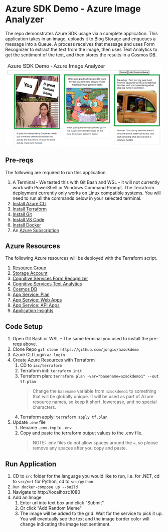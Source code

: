 # Azure SDK Demo - Azure Image Analyzer

The repo demonstrates Azure SDK usage via a complete application.  This application takes in an image, uploads it to Blog Storage and enqueues a message into a Queue.  A process receives that message and uses Form Recognizer to extract the text from the image, then uses Text Analytics to get the sentiment of the text, and then stores the results in a Cosmos DB.

![](assets/hero.png)

## Pre-reqs

The following are required to run this application.

1. A Terminal - We tested this with Git Bash and WSL - it will not currently work with PowerShell or Windows Command Prompt. The Terraform deployment currently only works on Linux compatible systems. You will need to run all the commands below in your selected terminal.
1. [Install Azure CLI](https://aka.ms/azcliget)
1. [Install Terraform](https://terraform.io)
1. [Install Git](https://git-scm.com/downloads) 
1. [Install VS Code](https://code.visualstudio.com/)
1. [Install Docker](https://docs.docker.com/get-docker/)
1. An [Azure Subscription](https://azure.microsoft.com/free/)

## Azure Resources

The following Azure resources will be deployed with the Terraform script.

1. [Resource Group](https://docs.microsoft.com/azure/azure-resource-manager/management/overview#resource-groups)
1. [Storage Account](https://docs.microsoft.com/azure/storage/common/storage-introduction)
1. [Cognitive Services Form Recognizer](https://docs.microsoft.com/azure/cognitive-services/form-recognizer/overview)
1. [Cognitive Services Text Analytics](https://azure.microsoft.com/services/cognitive-services/text-analytics/)
1. [Cosmos DB](https://docs.microsoft.com/azure/cosmos-db/introduction)
1. [App Service: Plan](https://docs.microsoft.com/azure/app-service/overview-hosting-plans)
1. [App Service: Web Apps](https://azure.microsoft.com/services/app-service/web/)
1. [App Service: API Apps](https://azure.microsoft.com/services/app-service/api/)
1. [Application Insights](https://docs.microsoft.com/azure/azure-monitor/app/app-insights-overview)

## Code Setup

1. Open Git Bash or WSL - The same terminal you used to install the pre-reqs above.
1. Clone Repo
   `git clone https://github.com/jongio/azsdkdemo`
1. Azure CLI Login
   `az login`
1. Create Azure Resources with Terraform
   1. CD to `iac/terraform`
   1. Terraform init: `terraform init`
   1. Terraform plan: `terraform plan -var="basename=azsdkdemo1" --out tf.plan`
      > Change the `basename` variable from `azsdkdemo1` to something that will be globally unique.  It will be used as part of Azure resource names, so keep it short, lowercase, and no special characters.
   1. Terraform apply: `terraform apply tf.plan`
1. Update `.env` file
   1. Rename `.env.tmp` to `.env`
   1. Copy and paste the terraform output values to the .env file.
      > NOTE: .env files do not allow spaces around the `=`, so please remove any spaces after you copy and paste.

## Run Application

1. CD to `src` folder for the language you would like to run, i.e. for .NET, cd to `src/net` for Python, cd to `src/python`
1. `Run docker-compose up --build`
1. Navigate to http://localhost:1080
1. Add an Image
   1. Enter url into text box and click "Submit"
   1. Or click "Add Random Meme"
   1. The image will be added to the grid. Wait for the service to pick it up. You will eventually see the text and the image border color will change indicating the image text sentiment.
